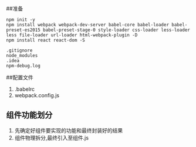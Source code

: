 ##准备
```
npm init -y
npm install webpack webpack-dev-server babel-core babel-loader babel-preset-es2015 babel-preset-stage-0 style-loader css-loader less-loader less file-loader url-loader html-webpack-plugin -D
npm install react react-dom -S

.gitignore
node_modules
.idea
npm-debug.log
```
##配置文件
1. .babelrc
2. webpack.config.js

## 组件功能划分
1. 先确定好组件要实现的功能和最终封装好的结果
2. 组件物理拆分,最终引入至组件.js
